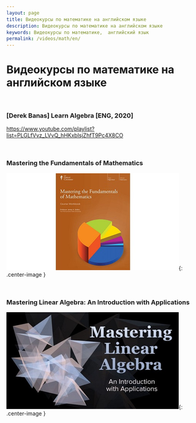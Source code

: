 ```yaml
---
layout: page
title: Видеокурсы по математике на английском языке
description: Видеокурсы по математике на английском языке
keywords: Видеокурсы по математике,  английский язык
permalink: /videos/math/en/
---
```


# Видеокурсы по математике на английском языке

<br/>

### [Derek Banas] Learn Algebra [ENG, 2020]

https://www.youtube.com/playlist?list=PLGLfVvz_LVvQ_hHKxblsjZhfT9Pc4X8CO

<br/>

### Mastering the Fundamentals of Mathematics

![Mastering the Fundamentals of Mathematics](/img/videos/mastering-fundamentals-mathematics-video.jpg 'Mastering the Fundamentals of Mathematics'){: .center-image }

<br/>

### Mastering Linear Algebra: An Introduction with Applications

![Mastering Linear Algebra](/img/videos/mastering-linear-algebra-introduction-apps.jpg 'Mastering Linear Algebra'){: .center-image }
